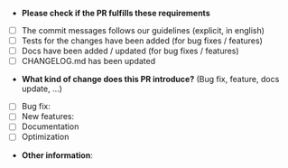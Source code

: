 * **Please check if the PR fulfills these requirements**
- [ ] The commit messages follows our guidelines (explicit, in english)
- [ ] Tests for the changes have been added (for bug fixes / features)
- [ ] Docs have been added / updated (for bug fixes / features)
- [ ] CHANGELOG.md has been updated

* **What kind of change does this PR introduce?** (Bug fix, feature, docs update, ...)
- [ ] Bug fix:
- [ ] New features:
- [ ] Documentation
- [ ] Optimization

* **Other information**:

